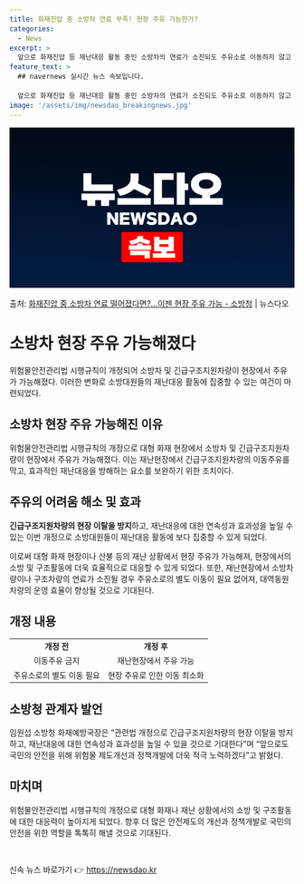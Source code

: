 ```yaml
---
title: 화재진압 중 소방차 연료 부족! 현장 주유 가능한가?
categories:
  - News
excerpt: >
  앞으로 화재진압 등 재난대응 활동 중인 소방차의 연료가 소진되도 주유소로 이동하지 않고 재난현장에서 즉시 보…
feature_text: >
  ## navernews 실시간 뉴스 속보입니다.

  앞으로 화재진압 등 재난대응 활동 중인 소방차의 연료가 소진되도 주유소로 이동하지 않고 재난현장에서 즉시 보…
image: '/assets/img/newsdao_breakingnews.jpg'
---
```


![뉴스다오 속보](/assets/img/newsdao_breakingnews.jpg)

<p>출처: <a href="https://newsdao.kr/3886" rel="dofollow">화재진압 중 소방차 연료 떨어졌다면?…이젠 현장 주유 가능 - 소방청</a> | 뉴스다오</p>

<h1>소방차 현장 주유 가능해졌다</h1>
<p data-ke-size="size16">위험물안전관리법 시행규칙이 개정되어 소방차 및 긴급구조지원차량이 현장에서 주유가 가능해졌다. 이러한 변화로 소방대원들의 재난대응 활동에 집중할 수 있는 여건이 마련되었다.</p>
<p data-ke-size="size16"></p>
<h2 data-ke-size="size26">소방차 현장 주유 가능해진 이유</h2>
<p data-ke-size="size16">위험물안전관리법 시행규칙의 개정으로 대형 화재 현장에서 소방차 및 긴급구조지원차량이 현장에서 주유가 가능해졌다. 이는 재난현장에서 긴급구조지원차량의 이동주유를 막고, 효과적인 재난대응을 방해하는 요소를 보완하기 위한 조치이다.</p>
<p data-ke-size="size16"></p>
<h2 data-ke-size="size26">주유의 어려움 해소 및 효과</h2>
<p data-ke-size="size16"><b>긴급구조지원차량의 현장 이탈을 방지</b>하고, 재난대응에 대한 연속성과 효과성을 높일 수 있는 이번 개정으로 소방대원들이 재난대응 활동에 보다 집중할 수 있게 되었다.</p>
<p data-ke-size="size16">이로써 대형 화재 현장이나 산불 등의 재난 상황에서 현장 주유가 가능해져, 현장에서의 소방 및 구조활동에 더욱 효율적으로 대응할 수 있게 되었다. 또한, 재난현장에서 소방차량이나 구조차량의 연료가 소진될 경우 주유소로의 별도 이동이 필요 없어져, 대역동원 차량의 운영 효율이 향상될 것으로 기대된다.</p>
<p data-ke-size="size16"></p>
<h2 data-ke-size="size26">개정 내용</h2>
<table>
	<tbody>
		<tr>
			<td style="text-align: center; height: 17px;"><b>개정 전</b></td>
			<td style="text-align: center; height: 17px;"><b>개정 후</b></td>
		</tr>
		<tr>
			<td style="text-align: center; height: 17px;">이동주유 금지</td>
			<td style="text-align: center; height: 17px;">재난현장에서 주유 가능</td>
		</tr>
		<tr>
			<td style="text-align: center; height: 17px;">주유소로의 별도 이동 필요</td>
			<td style="text-align: center; height: 17px;">현장 주유로 인한 이동 최소화</td>
		</tr>
	</tbody>
</table>
<p data-ke-size="size16"></p>
<h2 data-ke-size="size26">소방청 관계자 발언</h2>
<p data-ke-size="size16">임원섭 소방청 화재예방국장은 “관련법 개정으로 긴급구조지원차량의 현장 이탈을 방지하고, 재난대응에 대한 연속성과 효과성을 높일 수 있을 것으로 기대한다”며 “앞으로도 국민의 안전을 위해 위험물 제도개선과 정책개발에 더욱 적극 노력하겠다”고 밝혔다.</p>
<p data-ke-size="size16"></p>
<h2 data-ke-size="size26">마치며</h2>
<p data-ke-size="size16">위험물안전관리법 시행규칙의 개정으로 대형 화재나 재난 상황에서의 소방 및 구조활동에 대한 대응력이 높아지게 되었다. 향후 더 많은 안전제도의 개선과 정책개발로 국민의 안전을 위한 역할을 톡톡히 해낼 것으로 기대된다.</p>
<p data-ke-size="size16"></p>
<p data-ke-size="size16">&nbsp;</p> 

신속 뉴스 바로가기 👉 <a href="https://newsdao.kr" rel="dofollow">https://newsdao.kr</a>


